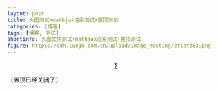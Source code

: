 ```yaml
---
layout: post
title: 头图测试+mathjax渲染测试+置顶测试
categories: [博客]
tags: [博客, 测试]
shortinfo: 头图文件测试+mathjax渲染测试+置顶测试
figure: https://cdn.luogu.com.cn/upload/image_hosting/zflatz83.png
---
```


$$
\sum
$$

（置顶已经关闭了）